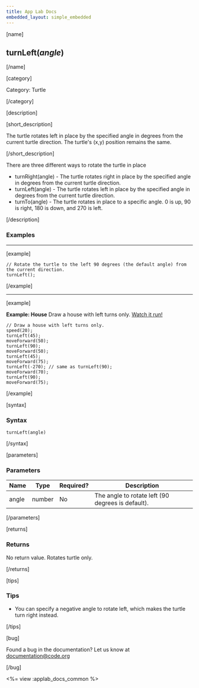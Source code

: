 ```yaml
---
title: App Lab Docs
embedded_layout: simple_embedded
---
```


[name]

## turnLeft(*angle*)

[/name]

[category]

Category: Turtle

[/category]

[description]

[short_description]

The turtle rotates left in place by the specified angle in degrees from the current turtle direction. The turtle's (x,y) position remains the same.

[/short_description]

There are three different ways to rotate the turtle in place

- turnRight(angle) - The turtle rotates right in place by the specified angle in degrees from the current turtle direction.
- turnLeft(angle) - The turtle rotates left in place by the specified angle in degrees from the current turtle direction.
- turnTo(angle) - The turtle rotates in place to a specific angle. 0 is up, 90 is right, 180 is down, and 270 is left.

[/description]

### Examples
____________________________________________________

[example]

```
// Rotate the turtle to the left 90 degrees (the default angle) from the current direction.
turnLeft();  
```

[/example]

____________________________________________________

[example]

**Example: House** Draw a house with left turns only. [Watch it run!](https://images.code.org/4afefb9917316e867fac7402801e1200-image-1444297810014.gif)

```
// Draw a house with left turns only.
speed(20);
turnLeft(45);
moveForward(50);
turnLeft(90);
moveForward(50);
turnLeft(45);
moveForward(75);
turnLeft(-270); // same as turnLeft(90);
moveForward(70);
turnLeft(90);
moveForward(75);
```

[/example]

[syntax]

### Syntax

```
turnLeft(angle)
```

[/syntax]

[parameters]

### Parameters

| Name  | Type | Required? | Description |
|-----------------|------|-----------|-------------|
| angle | number | No | The angle to rotate left (90 degrees is default).  |

[/parameters]

[returns]

### Returns
No return value. Rotates turtle only.

[/returns]

[tips]

### Tips

- You can specify a negative angle to rotate left, which makes the turtle turn right instead.

[/tips]

[bug]

Found a bug in the documentation? Let us know at documentation@code.org

[/bug]

<%= view :applab_docs_common %>
